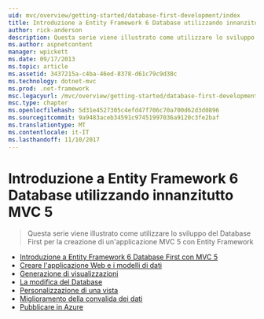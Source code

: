 ```yaml
---
uid: mvc/overview/getting-started/database-first-development/index
title: Introduzione a Entity Framework 6 Database utilizzando innanzitutto MVC 5 | Documenti Microsoft
author: rick-anderson
description: Questa serie viene illustrato come utilizzare lo sviluppo del Database First per la creazione di un'applicazione MVC 5 con Entity Framework
ms.author: aspnetcontent
manager: wpickett
ms.date: 09/17/2013
ms.topic: article
ms.assetid: 3437215a-c4ba-46ed-8378-d61c79c9d38c
ms.technology: dotnet-mvc
ms.prod: .net-framework
msc.legacyurl: /mvc/overview/getting-started/database-first-development
msc.type: chapter
ms.openlocfilehash: 5d31e4527305c4efd47f706c70a700d62d3d0896
ms.sourcegitcommit: 9a9483aceb34591c97451997036a9120c3fe2baf
ms.translationtype: MT
ms.contentlocale: it-IT
ms.lasthandoff: 11/10/2017
---
```

<a name="getting-started-with-entity-framework-6-database-first-using-mvc-5"></a>Introduzione a Entity Framework 6 Database utilizzando innanzitutto MVC 5
====================
> Questa serie viene illustrato come utilizzare lo sviluppo del Database First per la creazione di un'applicazione MVC 5 con Entity Framework


- [Introduzione a Entity Framework 6 Database First con MVC 5](setting-up-database.md)
- [Creare l'applicazione Web e i modelli di dati](creating-the-web-application.md)
- [Generazione di visualizzazioni](generating-views.md)
- [La modifica del Database](changing-the-database.md)
- [Personalizzazione di una vista](customizing-a-view.md)
- [Miglioramento della convalida dei dati](enhancing-data-validation.md)
- [Pubblicare in Azure](publish-to-azure.md)
